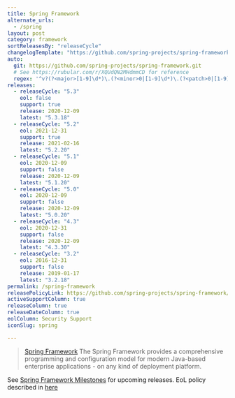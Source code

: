 ```yaml
---
title: Spring Framework
alternate_urls:
  - /spring
layout: post
category: framework
sortReleasesBy: "releaseCycle"
changelogTemplate: "https://github.com/spring-projects/spring-framework/releases/tag/v__LATEST__"
auto:
  git: https://github.com/spring-projects/spring-framework.git
  # See https://rubular.com/r/XQUdQN2MHdmmCD for reference
  regex: '^v?(?<major>[1-9]\d*)\.(?<minor>0|[1-9]\d*)\.(?<patch>0|[1-9]\d*)(\.RELEASE)?$'
releases:
  - releaseCycle: "5.3"
    eol: false
    support: true
    release: 2020-12-09
    latest: "5.3.18"
  - releaseCycle: "5.2"
    eol: 2021-12-31
    support: true
    release: 2021-02-16
    latest: "5.2.20"
  - releaseCycle: "5.1"
    eol: 2020-12-09
    support: false
    release: 2020-12-09
    latest: "5.1.20"
  - releaseCycle: "5.0"
    eol: 2020-12-09
    support: false
    release: 2020-12-09
    latest: "5.0.20"
  - releaseCycle: "4.3"
    eol: 2020-12-31
    support: false
    release: 2020-12-09
    latest: "4.3.30"
  - releaseCycle: "3.2"
    eol: 2016-12-31
    support: false
    release: 2019-01-17
    latest: "3.2.18"
permalink: /spring-framework
releasePolicyLink: https://github.com/spring-projects/spring-framework/wiki/Spring-Framework-Versions
activeSupportColumn: true
releaseColumn: true
releaseDateColumn: true
eolColumn: Security Support
iconSlug: spring

---
```

> [Spring Framework](https://spring.io/projects/spring-framework) The Spring Framework provides a comprehensive programming and configuration model for modern Java-based enterprise applications - on any kind of deployment platform.

See [Spring Framework Milestones](https://github.com/spring-projects/spring-framework/milestones) for upcoming releases. EoL policy described in [here](https://github.com/spring-projects/spring-framework/wiki/Spring-Framework-Versions)
